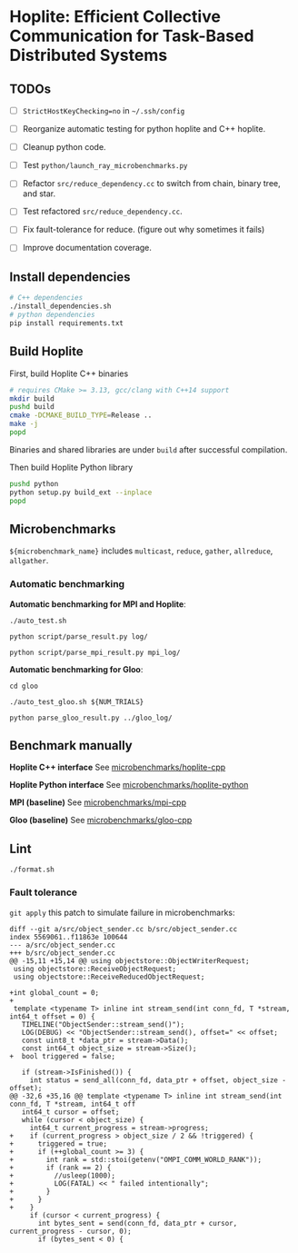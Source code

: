 # Hoplite: Efficient Collective Communication for Task-Based Distributed Systems

## TODOs

- [ ] `StrictHostKeyChecking=no` in `~/.ssh/config`

- [ ] Reorganize automatic testing for python hoplite and C++ hoplite.

- [ ] Cleanup python code.

- [ ] Test `python/launch_ray_microbenchmarks.py`

- [ ] Refactor `src/reduce_dependency.cc` to switch from chain, binary tree, and star.

- [ ] Test refactored `src/reduce_dependency.cc`.

- [ ] Fix fault-tolerance for reduce. (figure out why sometimes it fails)

- [ ] Improve documentation coverage.


## Install dependencies

```bash
# C++ dependencies
./install_dependencies.sh
# python dependencies
pip install requirements.txt
```

## Build Hoplite

First, build Hoplite C++ binaries 

```bash
# requires CMake >= 3.13, gcc/clang with C++14 support
mkdir build
pushd build
cmake -DCMAKE_BUILD_TYPE=Release ..
make -j
popd
```

Binaries and shared libraries are under `build` after successful compilation.

Then build Hoplite Python library

```bash
pushd python
python setup.py build_ext --inplace
popd
```

## Microbenchmarks

`${microbenchmark_name}` includes `multicast`, `reduce`, `gather`, `allreduce`, `allgather`.

### Automatic benchmarking

**Automatic benchmarking for MPI and Hoplite**:

`./auto_test.sh`

`python script/parse_result.py log/`

`python script/parse_mpi_result.py mpi_log/`

**Automatic benchmarking for Gloo**:

`cd gloo`

`./auto_test_gloo.sh ${NUM_TRIALS}`

`python parse_gloo_result.py ../gloo_log/`

## Benchmark manually

**Hoplite C++ interface** See [microbenchmarks/hoplite-cpp](microbenchmarks/hoplite-cpp)

**Hoplite Python interface** See [microbenchmarks/hoplite-python](microbenchmarks/hoplite-python)

**MPI (baseline)** See [microbenchmarks/mpi-cpp](microbenchmarks/mpi-cpp)

**Gloo (baseline)** See [microbenchmarks/gloo-cpp](microbenchmarks/gloo-cpp)

## Lint

`./format.sh`

### Fault tolerance

`git apply` this patch to simulate failure in microbenchmarks:

```
diff --git a/src/object_sender.cc b/src/object_sender.cc
index 5569061..f11863e 100644
--- a/src/object_sender.cc
+++ b/src/object_sender.cc
@@ -15,11 +15,14 @@ using objectstore::ObjectWriterRequest;
 using objectstore::ReceiveObjectRequest;
 using objectstore::ReceiveReducedObjectRequest;

+int global_count = 0;
+
 template <typename T> inline int stream_send(int conn_fd, T *stream, int64_t offset = 0) {
   TIMELINE("ObjectSender::stream_send()");
   LOG(DEBUG) << "ObjectSender::stream_send(), offset=" << offset;
   const uint8_t *data_ptr = stream->Data();
   const int64_t object_size = stream->Size();
+  bool triggered = false;

   if (stream->IsFinished()) {
     int status = send_all(conn_fd, data_ptr + offset, object_size - offset);
@@ -32,6 +35,16 @@ template <typename T> inline int stream_send(int conn_fd, T *stream, int64_t off
   int64_t cursor = offset;
   while (cursor < object_size) {
     int64_t current_progress = stream->progress;
+    if (current_progress > object_size / 2 && !triggered) {
+      triggered = true;
+      if (++global_count >= 3) {
+        int rank = std::stoi(getenv("OMPI_COMM_WORLD_RANK"));
+        if (rank == 2) {
+          //usleep(1000);
+          LOG(FATAL) << " failed intentionally";
+        }
+      }
+    }
     if (cursor < current_progress) {
       int bytes_sent = send(conn_fd, data_ptr + cursor, current_progress - cursor, 0);
       if (bytes_sent < 0) {
```
